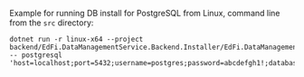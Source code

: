 Example for running DB install for PostgreSQL from Linux, command line from the `src` directory:
```
dotnet run -r linux-x64 --project backend/EdFi.DataManagementService.Backend.Installer/EdFi.DataManagementService.Backend.Installer.csproj -- postgresql 'host=localhost;port=5432;username=postgres;password=abcdefgh1!;database=EdFi.DataManagementService'
```
